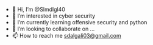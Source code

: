 - 👋 Hi, I’m @Slmdlgl40
- 👀 I’m interested in cyber security
- 🌱 I’m currently learning offensive security and python
- 💞️ I’m looking to collaborate on ...
- 📫 How to reach me sdalgali03@gmail.com

<!---
Slmdlgl40/Slmdlgl40 is a ✨ special ✨ repository because its `README.md` (this file) appears on your GitHub profile.
You can click the Preview link to take a look at your changes.
--->
